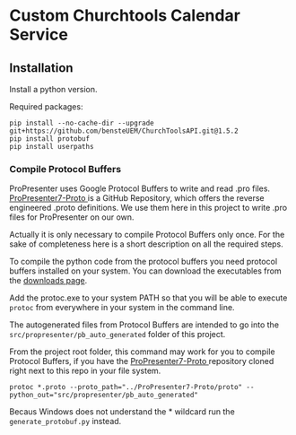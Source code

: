 # Custom Churchtools Calendar Service

## Installation

Install a python version.

Required packages:

```
pip install --no-cache-dir --upgrade git+https://github.com/bensteUEM/ChurchToolsAPI.git@1.5.2
pip install protobuf
pip install userpaths
```

### Compile Protocol Buffers

ProPresenter uses Google Protocol Buffers to write and read .pro files. [ProPresenter7-Proto
](https://github.com/greyshirtguy/ProPresenter7-Proto) is a GitHub Repository, which offers the reverse engineered .proto definitions. We use them here in this project to write .pro files for ProPresenter on our own.

Actually it is only necessary to compile Protocol Buffers only once. For the sake of completeness here is a short description on all the required steps. 

To compile the python code from the protocol buffers you need protocol buffers installed on your system. You can download the executables from the [downloads page](https://protobuf.dev/downloads/).

Add the protoc.exe to your system PATH so that you will be able to execute ```protoc``` from everywhere in your system in the command line.

The autogenerated files from Protocol Buffers are intended to go into the ```src/propresenter/pb_auto_generated``` folder of this project.  

From the project root folder, this command may work for you to compile Protocol Buffers, if you have the [ProPresenter7-Proto
](https://github.com/greyshirtguy/ProPresenter7-Proto) repository cloned right next to this repo in your file system.

```
protoc *.proto --proto_path="../ProPresenter7-Proto/proto" --python_out="src/propresenter/pb_auto_generated"
```

Becaus Windows does not understand the * wildcard run the ```generate_protobuf.py``` instead.